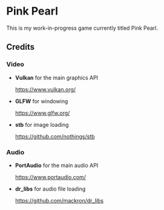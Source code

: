 # Pink Pearl 

This is my work-in-progress game currently titled Pink Pearl.

## Credits

### Video

- **Vulkan** for the main graphics API

	https://www.vulkan.org/

- **GLFW** for windowing

	https://www.glfw.org/

- **stb** for image loading

	https://github.com/nothings/stb

### Audio

- **PortAudio** for the main audio API

	https://www.portaudio.com/

- **dr_libs** for audio file loading

	https://github.com/mackron/dr_libs